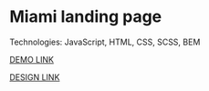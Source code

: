 # Miami landing page

Technologies: JavaScript, HTML, CSS, SCSS, BEM

[DEMO LINK](https://rom911.github.io/Miami/)

[DESIGN LINK](https://www.figma.com/file/nHz8bflIwJaWP3P99vKTH5/miami_home_new?node-id=16033%3A3)

